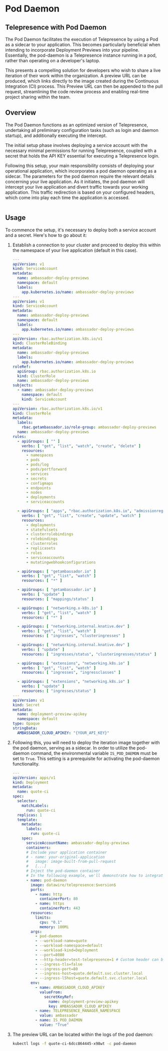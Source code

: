 # Pod Daemon

## Telepresence with Pod Daemon

The Pod Daemon facilitates the execution of Telepresence by using a Pod as a sidecar to your application. This becomes particularly beneficial when intending to incorporate Deployment Previews into your pipeline. Essentially, the pod-daemon is a Telepresence instance running in a pod, rather than operating on a developer's laptop.

This presents a compelling solution for developers who wish to share a live iteration of their work within the organization. A preview URL can be produced, which links directly to the image created during the Continuous Integration (CI) process. This Preview URL can then be appended to the pull request, streamlining the code review process and enabling real-time project sharing within the team.

## Overview

The Pod Daemon functions as an optimized version of Telepresence, undertaking all preliminary configuration tasks (such as login and daemon startup), and additionally executing the intercept.

The initial setup phase involves deploying a service account with the necessary minimal permissions for running Telepresence, coupled with a secret that holds the API KEY essential for executing a Telepresence login.

Following this setup, your main responsibility consists of deploying your operational application, which incorporates a pod daemon operating as a sidecar. The parameters for the pod daemon require the relevant details concerning your live application. As it initiates, the pod daemon will intercept your live application and divert traffic towards your working application. This traffic redirection is based on your configured headers, which come into play each time the application is accessed.

<figure><img src="../.gitbook/assets/00 tp 29.png" alt=""><figcaption></figcaption></figure>

## Usage

To commence the setup, it's necessary to deploy both a service account and a secret. Here's how to go about it:

1.  Establish a connection to your cluster and proceed to deploy this within the namespace of your live application (default in this case).

    ```yaml
    ---
    apiVersion: v1
    kind: ServiceAccount
    metadata:
      name: ambassador-deploy-previews
      namespace: default
      labels:
        app.kubernetes.io/name: ambassador-deploy-previews
    ---
    apiVersion: v1
    kind: ServiceAccount
    metadata:
      name: ambassador-deploy-previews
      namespace: default
      labels:
        app.kubernetes.io/name: ambassador-deploy-previews
    ---
    apiVersion: rbac.authorization.k8s.io/v1
    kind: ClusterRoleBinding
    metadata:
      name: ambassador-deploy-previews
      labels:
        app.kubernetes.io/name: ambassador-deploy-previews
    roleRef:
      apiGroup: rbac.authorization.k8s.io
      kind: ClusterRole
      name: ambassador-deploy-previews
    subjects:
      - name: ambassador-deploy-previews
        namespace: default
        kind: ServiceAccount
    ---
    apiVersion: rbac.authorization.k8s.io/v1
    kind: ClusterRole
    metadata:
      labels:
        rbac.getambassador.io/role-group: ambassador-deploy-previews
      name: ambassador-deploy-previews
    rules:
      - apiGroups: [ "" ]
        verbs: [ "get", "list", "watch", "create", "delete" ]
        resources:
          - namespaces
          - pods
          - pods/log
          - pods/portforward
          - services
          - secrets
          - configmaps
          - endpoints
          - nodes
          - deployments
          - serviceaccounts

      - apiGroups: [ "apps", "rbac.authorization.k8s.io", "admissionregistration.k8s.io" ]
        verbs: [ "get", "list", "create", "update", "watch" ]
        resources:
          - deployments
          - statefulsets
          - clusterrolebindings
          - rolebindings
          - clusterroles
          - replicasets
          - roles
          - serviceaccounts
          - mutatingwebhookconfigurations

      - apiGroups: [ "getambassador.io" ]
        verbs: [ "get", "list", "watch" ]
        resources: [ "*" ]

      - apiGroups: [ "getambassador.io" ]
        verbs: [ "update" ]
        resources: [ "mappings/status" ]

      - apiGroups: [ "networking.x-k8s.io" ]
        verbs: [ "get", "list", "watch" ]
        resources: [ "*" ]

      - apiGroups: [ "networking.internal.knative.dev" ]
        verbs: [ "get", "list", "watch" ]
        resources: [ "ingresses", "clusteringresses" ]

      - apiGroups: [ "networking.internal.knative.dev" ]
        verbs: [ "update" ]
        resources: [ "ingresses/status", "clusteringresses/status" ]

      - apiGroups: [ "extensions", "networking.k8s.io" ]
        verbs: [ "get", "list", "watch" ]
        resources: [ "ingresses", "ingressclasses" ]

      - apiGroups: [ "extensions", "networking.k8s.io" ]
        verbs: [ "update" ]
        resources: [ "ingresses/status" ]
    ---
    apiVersion: v1
    kind: Secret
    metadata:
      name: deployment-preview-apikey
      namespace: default
    type: Opaque
    stringData:
      AMBASSADOR_CLOUD_APIKEY: "{YOUR_API_KEY}"

    ```
2.  Following this, you will need to deploy the iteration image together with the pod daemon, serving as a sidecar. In order to utilize the pod-daemon command, the environmental variable `IS_POD_DAEMON` must be set to `True`. This setting is a prerequisite for activating the pod-daemon functionality.

    ```yaml
    ---
    apiVersion: apps/v1
    kind: Deployment
    metadata:
      name: quote-ci
    spec:
      selector:
        matchLabels:
          run: quote-ci
      replicas: 1
      template:
        metadata:
          labels:
            run: quote-ci
        spec:
          serviceAccountName: ambassador-deploy-previews
          containers:
          # Include your application container
          # - name: your-original-application
          #   image: image-built-from-pull-request
          #   [...]
          # Inject the pod-daemon container 
          # In the following example, we'll demonstrate how to integrate the pod-daemon container by intercepting the quote app
          - name: pod-daemon
            image: datawire/telepresence:$version$
            ports:
              - name: http
                containerPort: 80
              - name: https
                containerPort: 443
            resources:
              limits:
                cpu: "0.1"
                memory: 100Mi
            args:
              - pod-daemon
              - --workload-name=quote
              - --workload-namespace=default
              - --workload-kind=Deployment
              - --port=8080
              - --http-header=test-telepresence=1 # Custom header can be specified
              - --ingress-tls=false
              - --ingress-port=80
              - --ingress-host=quote.default.svc.cluster.local
              - --ingress-l5host=quote.default.svc.cluster.local
            env:
              - name: AMBASSADOR_CLOUD_APIKEY
                valueFrom:
                  secretKeyRef:
                    name: deployment-preview-apikey
                    key: AMBASSADOR_CLOUD_APIKEY
              - name: TELEPRESENCE_MANAGER_NAMESPACE
                value: ambassador
              - name: IS_POD_DAEMON
                value: "True"
    ```
3.  The preview URL can be located within the logs of the pod daemon:

    ```bash
    kubectl logs -f quote-ci-6dcc864445-x98wt -c pod-daemon
    ```
